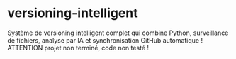 # versioning-intelligent
Système de versioning intelligent complet qui combine Python, surveillance de fichiers, analyse par IA et synchronisation GitHub automatique !
ATTENTION projet non terminé, code non testé !
